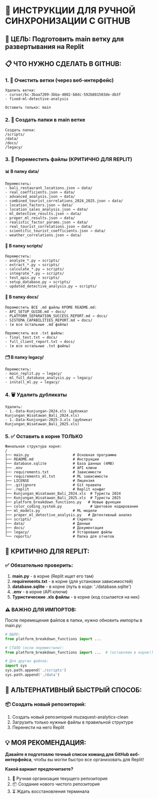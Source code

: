 # 🔄 ИНСТРУКЦИИ ДЛЯ РУЧНОЙ СИНХРОНИЗАЦИИ С GITHUB

## 🎯 **ЦЕЛЬ:** Подготовить main ветку для развертывания на Replit

## 📋 **ЧТО НУЖНО СДЕЛАТЬ В GITHUB:**

### 1. 🌿 **Очистить ветки (через веб-интерфейс)**
```
Удалить ветки:
- cursor/bc-3baa7209-3bba-4802-b8dc-592b881503de-db3f
- fixed-ml-detective-analysis

Оставить только: main
```

### 2. 📁 **Создать папки в main ветке**
```
Создать папки:
/scripts/
/data/
/docs/
/legacy/
```

### 3. 🔄 **Переместить файлы (КРИТИЧНО ДЛЯ REPLIT)**

#### 📊 **В папку data/**
```
Переместить:
- bali_restaurant_locations.json → data/
- real_coefficients.json → data/
- advanced_analysis.json → data/
- combined_tourist_correlations_2024_2025.json → data/
- location_factors.json → data/
- location_sales_analysis.json → data/
- ml_detective_results.json → data/
- proper_ml_results.json → data/
- realistic_factor_params.json → data/
- real_tourist_correlations.json → data/
- scientific_tourist_coefficients.json → data/
- weather_correlations.json → data/
```

#### 🔧 **В папку scripts/**
```
Переместить:
- analyze_*.py → scripts/
- extract_*.py → scripts/
- calculate_*.py → scripts/
- integrate_*.py → scripts/
- test_apis.py → scripts/
- setup_database.py → scripts/
- updated_detective_analysis.py → scripts/
```

#### 📖 **В папку docs/**
```
Переместить ВСЕ .md файлы КРОМЕ README.md:
- API_SETUP_GUIDE.md → docs/
- PLATFORM_SEPARATION_SUCCESS_REPORT.md → docs/
- SISTEMA_CAPABILITIES_REPORT.md → docs/
- (и все остальные .md файлы)

Переместить все .txt файлы:
- final_test.txt → docs/
- full_client_report.txt → docs/
- (и все остальные .txt файлы)
```

#### 🗂️ **В папку legacy/**
```
Переместить:
- main_replit.py → legacy/
- ml_full_database_analysis.py → legacy/
- install_ml.py → legacy/
```

### 4. 🗑️ **Удалить дубликаты**
```
Удалить:
- 1.-Data-Kunjungan-2024.xls (дубликат Kunjungan_Wisatawan_Bali_2024.xls)
- 1.-Data-Kunjungan-2025-3.xls (дубликат Kunjungan_Wisatawan_Bali_2025.xls)
```

### 5. ✅ **Оставить в корне ТОЛЬКО**
```
Финальная структура корня:
/
├── main.py                    # Основная программа
├── README.md                  # Инструкции
├── database.sqlite            # База данных (4MB)
├── .env                       # API ключи
├── requirements.txt           # Зависимости
├── requirements_ml.txt        # ML зависимости
├── LICENSE                    # Лицензия
├── .gitignore                 # Git правила
├── .replit                    # Replit конфиг
├── Kunjungan_Wisatawan_Bali_2024.xls  # Туристы 2024
├── Kunjungan_Wisatawan_Bali_2025.xls  # Туристы 2025
├── platform_breakdown_functions.py   # Новые функции
├── color_coding_system.py             # Цветовое кодирование
├── ml_models.py               # ML модели
├── proper_ml_detective_analysis.py   # Детективный анализ
├── scripts/                   # Скрипты
├── data/                      # Данные
├── docs/                      # Документация
├── legacy/                    # Устаревшие файлы
└── reports/                   # Папка для отчетов
```

## 🚀 **КРИТИЧНО ДЛЯ REPLIT:**

### ✅ **Обязательно проверить:**
1. **main.py** - в корне (Replit ищет его там)
2. **requirements.txt** - в корне (для установки зависимостей)
3. **database.sqlite** - в корне (путь в коде: './database.sqlite')
4. **.env** - в корне (API ключи)
5. **Туристические .xls файлы** - в корне (код ссылается на них)

### ⚠️ **ВАЖНО ДЛЯ ИМПОРТОВ:**
После перемещения файлов в папки, нужно обновить импорты в main.py:

```python
# БЫЛО:
from platform_breakdown_functions import ...

# СТАЛО (если переместили):
from platform_breakdown_functions import ...  # (оставляем в корне!)

# Для других файлов:
import sys
sys.path.append('./scripts')
sys.path.append('./data')
```

## 🎯 **АЛЬТЕРНАТИВНЫЙ БЫСТРЫЙ СПОСОБ:**

### 📦 **Создать новый репозиторий:**
1. Создать новый репозиторий muzaquest-analytics-clean
2. Загрузить только нужные файлы в правильной структуре
3. Перенести на него Replit

## 💡 **МОЯ РЕКОМЕНДАЦИЯ:**

**Давайте я подготовлю точный список команд для GitHub веб-интерфейса**, чтобы вы могли быстро все организовать для Replit!

**Какой вариант предпочитаете?**
1. 🔄 Ручная организация текущего репозитория
2. 📦 Создание нового чистого репозитория
3. ⏳ Ждать восстановления терминала